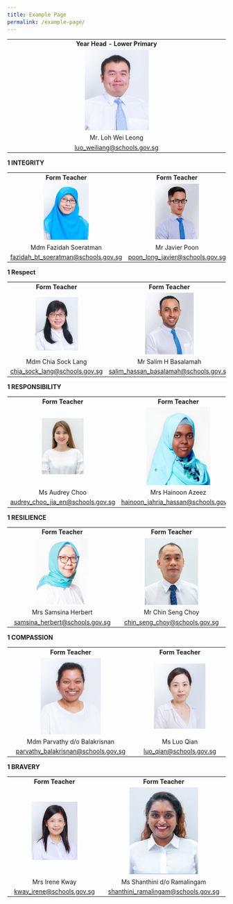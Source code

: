 ```yaml
---
title: Example Page
permalink: /example-page/
---
```

|  |
|:---:|
|  **Year Head - Lower Primary** |
| <img src="/images/34)%20MR%20LOH%20WEI%20LEONG.jpeg" alt="34) MR LOH WEI LEONG.jpg" style="width:30%"> |
| Mr. Loh Wei Leong |
|  [luo_weiliang@schools.gov.sg](mailto:luo_weiliang@schools.gov.sg) |


**1 INTEGRITY**

|  |  |
|:---:|:---:|
| **Form Teacher** | **Form Teacher** |
| <img src="/images/53)%20MDM%20FAZIDAH%20SOERATMAN.jpeg" alt="53) MDM FAZIDAH SOERATMAN.jpg" style="width:40%"> | <img src="/images/107)%20MR%20JAVIER%20POON.jpeg" alt="107) MR JAVIER POON.jpg" style="width:45%">|
| Mdm Fazidah Soeratman | Mr Javier Poon |
| [fazidah_bt_soeratman@schools.gov.sg](mailto:fazidah_bt_soeratman@schools.gov.sg) | [poon_long_javier@schools.gov.sg](mailto:poon_long_javier@schools.gov.sg) |

**1 Respect**

|  |  |
|:---:|:---:|
| **Form Teacher** | **Form Teacher** |
| <img src="/images/31)%20MDM%20CHIA%20SOCK%20LANG.jpeg" alt="31) MDM CHIA SOCK LANG.jpg" style="width:46%"> | <img src="/images/111)%20MR%20SALIM%20HASSAN%20BASALAMAH.jpeg" alt="111) MR SALIM HASSAN BASALAMAH.jpg" style="width:40%">|
| Mdm Chia Sock Lang | Mr Salim H Basalamah |
| [chia_sock_lang@schools.gov.sg](mailto:chia_sock_lang@schools.gov.sg) | [salim_hassan_basalamah@schools.gov.sg](mailto:salim_hassan_basalamah@schools.gov.sg) |


**1 RESPONSIBILITY**

|  |  |
|:---:|:---:|
| **Form Teacher** | **Form Teacher** |
| <img src="/images/Audrey%20Choo.jpeg" alt="Audrey Choo.jpg" style="width:40%"> | <img src="/images/127)%20Mdm%20Hainoon%20Jahria%20Binte%20Hassan.jpeg"  style="width:56%">|
| Ms Audrey Choo | Mrs Hainoon Azeez |
| [audrey_choo_jia_en@schools.gov.sg](mailto:audrey_choo_jia_en@schools.gov.sg) | [hainoon_jahria_hassan@schools.gov.sg](mailto:hainoon_jahria_hassan@schools.gov.sg) |


**1 RESILIENCE**

|  |  |
|:---:|:---:|
| **Form Teacher** | **Form Teacher** |
| <img src="/images/123)%20Mrs%20Samsina%20Herbert.jpeg" alt="123) Mrs Samsina Herbert.jpg" style="width:50%"> | <img src="/images/mr%20chin%20lance.jpeg" alt="111) MR SALIM HASSAN BASALAMAH.jpg" style="width:52%">|
| Mrs Samsina Herbert | Mr Chin Seng Choy |
| [samsina_herbert@schools.gov.sg](mailto:samsina_herbert@schools.gov.sg) | [chin_seng_choy@schools.gov.sg](mailto:chin_seng_choy@schools.gov.sg) |

**1 COMPASSION**

|  |  |
|:---:|:---:|
| **Form Teacher** | **Form Teacher** |
| <img src="/images/52)%20MDM%20PARVATHY%20BALAKRISNAN.jpeg" alt="52) MDM PARVATHY BALAKRISNAN.jpg" style="width:50%"> | <img src="/images/74)%20MS%20LUO%20QIAN.jpeg" alt="74) MS LUO QIAN.jpg" style="width:60%">|
| Mdm Parvathy d/o Balakrisnan | Ms Luo Qian |
| [parvathy_balakrisnan@schools.gov.sg](mailto:parvathy_balakrisnan@schools.gov.sg) | [luo_qian@schools.gov.sg](mailto:luo_qian@schools.gov.sg) |

**1 BRAVERY**

|  |  |
|:---:|:---:|
| **Form Teacher** | **Form Teacher** |
| <img src="/images/24)%20MS%20IRENE%20KWAY.jpeg" alt="24) MS IRENE KWAY.jpg" style="width:52%"> | <img src="/images/Miss%20Shantini.jpeg" alt="Miss Shantini.jpg"  style="width:58%">|
| Mrs Irene Kway | Ms Shanthini d/o Ramalingam |
| [kway_irene@schools.gov.sg](mailto:kway_irene@schools.gov.sg) | [shanthini_ramalingam@schools.gov.sg](mailto:shanthini_ramalingam@schools.gov.sg) |




